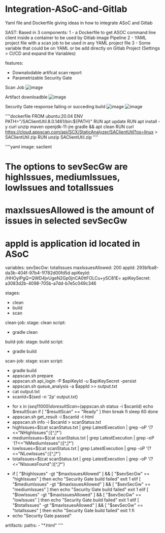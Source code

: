 # Integration-ASoC-and-Gitlab
Yaml file and Dockerfile giving ideas in how to integrate ASoC and Gitlab

SAST:
Based in 3 components: 
1 - a Dockerfile to get ASOC command line client inside a container to be used by Gitlab image Pipeline
2 - YAML project file with a scan job to be used in any YAML project file 
3 - Some variable that could be on YAML or be add directly on Gitlab Project (Settings > CI/CD and expand the Variables)

features:
- Downalodable artifcat scan report
- Parametrizable Security Gate

Scan Job
![image](https://user-images.githubusercontent.com/69405400/144601178-9bc8c675-a2dd-44c4-a312-908800be1472.png)

Artifact downloadble
![image](https://user-images.githubusercontent.com/69405400/144601700-40bfa642-a776-4e4f-ba05-e96f4324ef19.png)

Security Gate response failing or succeding build
![image](https://user-images.githubusercontent.com/69405400/144601954-ae41e5ea-a9fa-464b-b931-36cd0887723b.png)
![image](https://user-images.githubusercontent.com/69405400/144602140-3e4320f3-a86c-44a1-93ed-5ad7f5fa3348.png)

''''dockerfile
FROM ubuntu:20.04
ENV PATH="/SAClientUtil.8.0.1461/bin:${PATH}"
RUN apt update
RUN apt install -y curl unzip maven openjdk-11-jre gradle && apt clean
RUN curl https://cloud.appscan.com/api/SCX/StaticAnalyzer/SAClientUtil?os=linux > SAClientUtil.zip
RUN unzip SAClientUtil.zip
''''

''''yaml
image: saclient

# The options to sevSecGw are highIssues, mediumIssues, lowIssues and totalIssues
# maxIssuesAllowed is the amount of issues in selected sevSecGw
# appId is application id located in ASoC 
variables:
  sevSecGw: totalIssues
  maxIssuesAllowed: 200
  appId: 293bfba8-da3b-404f-97b4-1f782d00fd5d
  apiKeyId: /HHOylPgQ+QWD4jvUgeN2Gp0jnCA0ttFOLCu+ySC81E=
  apiKeySecret: a3083d2b-4098-705b-a7dd-b7e5c049c346

stages:
- clean
- build
- scan

clean-job:
  stage: clean
  script:
  - gradle clean

build-job:
  stage: build
  script:
  - gradle build

scan-job:
  stage: scan
  script:
  - gradle build
  - appscan.sh prepare
  - appscan.sh api_login -P $apiKeyId -u $apiKeySecret -persist
  - appscan.sh queue_analysis -a $appId >> output.txt
  - cat output.txt
  - scanId=$(sed -n '2p' output.txt)
  - >
    for x in $(seq 1 1000)
      do
        resultScan=$(appscan.sh status -i $scanId)
        echo $resultScan 
        if [ "$resultScan" == "Ready" ]
          then break 
        fi
        sleep 60
      done
  - appscan.sh get_result -i $scanId -t html
  - appscan.sh info -i $scanId > scanStatus.txt
  - highIssues=$(cat scanStatus.txt | grep LatestExecution | grep -oP '(?<="NHighIssues":)[^,]*')
  - mediumIssues=$(cat scanStatus.txt | grep LatestExecution | grep -oP '(?<="NMediumIssues":)[^,]*')
  - lowIssues=$(cat scanStatus.txt | grep LatestExecution | grep -oP '(?<="NLowIssues":)[^,]*')
  - totalIssues=$(cat scanStatus.txt | grep LatestExecution | grep -oP '(?<="NIssuesFound":)[^,]*')
  - >
    if [ "$highIssues" -gt "$maxIssuesAllowed" ] && [ "$sevSecGw" == "highIssues" ]
      then
        echo "Security Gate build failed"
        exit 1
    elif [ "$mediumIssues" -gt "$maxIssuesAllowed" ] && [ "$sevSecGw" == "mediumIssues" ]
      then
        echo "Security Gate build failed"
        exit 1
    elif [ "$lowIssues" -gt "$maxIssuesAllowed" ] && [ "$sevSecGw" == "lowIssues" ]
      then
        echo "Security Gate build failed"
        exit 1
    elif [ "$totalIssues" -gt "$maxIssuesAllowed" ] && [ "$sevSecGw" == "totalIssues" ]
      then
        echo "Security Gate build failed"
        exit 1
    fi
  - echo "Security Gate passed"
  
  artifacts:
    paths:
      - "*.html"
''''

